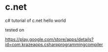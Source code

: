 # c.net
c# tutorial of c.net hello world


tested on 

https://play.google.com/store/apps/details?id=com.krazeapps.csharpprogrammingcompiler
